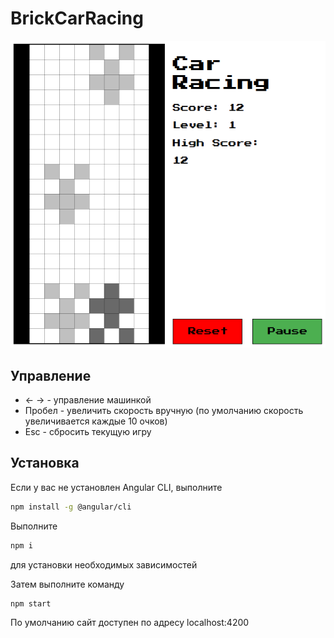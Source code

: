 # BrickCarRacing
![alt text](https://github.com/vika135/brick-car-racing/blob/media/images/Screenshot.png)

## Управление
 - ← →  - управление машинкой
 - Пробел - увеличить скорость вручную (по умолчанию скорость увеличивается каждые 10 очков)
 - Esc - сбросить текущую игру

 ## Установка
 Если у вас не установлен Angular CLI, выполните
 ```bash
npm install -g @angular/cli
```

Выполните 
 ```bash
npm i
```
для установки необходимых зависимостей

Затем выполните команду
 ```bash
npm start
```
По умолчанию сайт доступен по адресу localhost:4200



